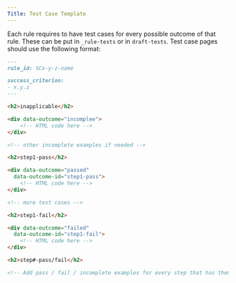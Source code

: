 ```yaml
---
Title: Test Case Template
---
```


Each rule requires to have test cases for every possible outcome of that rule. These can be put in `_rule-tests` or in `draft-tests`. Test case pages should use the following format:

```md
---
rule_id: SCx-y-z-name

success_criterion:
- x.y.z
---

<h2>inapplicable</h2>

<div data-outcome="incomplee">
    <!-- HTML code here -->
</div>

<!-- other incomplete examples if needed -->

<h2>step1-pass</h2>

<div data-outcome="passed"
  data-outcome-id="step1-pass">
    <!-- HTML code here -->
</div>

<!-- more test cases -->

<h2>step1-fail</h2>

<div data-outcome="failed"
  data-outcome-id="step1-fail">
    <!-- HTML code here -->
</div>

<h2>step#-pass/fail</h2>

<!-- Add pass / fail / incomplete examples for every step that has them -->
```
